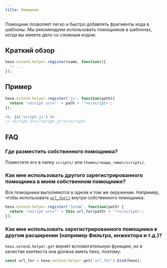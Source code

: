 ```yaml
---
title: Помощник
---
```

Помощник позволяет легко и быстро добавлять фрагменты кода в шаблоны. Мы рекомендуем использовать помощников в шаблонах, когда вы имеете дело со сложным кодом.

## Краткий обзор

``` js
hexo.extend.helper.register(name, function(){
  // ...
});
```

## Пример

``` js
hexo.extend.helper.register('js', function(path){
  return '<script src="' + path + '"></script>';
});
```

``` js
<%- js('script.js') %>
// <script src="script.js"></script>
```

## FAQ

### Где разместить собственного помощника?

Поместите его в папку `scripts/` или `themes/<ваша_тема>/scripts/`.

### Как мне использовать другого зарегистрированного помощника в моем собственном помощнике?

Все помощники выполняются в одном и том же окружении. Например, чтобы использовать [`url_for()`](/ru/docs/helpers#url-for) внутри собственного помощника:

``` js
hexo.extend.helper.register('lorem', function(path) {
  return '<script src="' + this.url_for(path) + '"></script>';
});
```

### Как мне использовать зарегистрированного помощника в другом расширении (например Фильтра, инжектора и т.д.)?

`hexo.extend.helper.get` вернёт вспомогательную функцию, но в качестве контекста она должна иметь hexo, поэтому:

``` js
const url_for = hexo.extend.helper.get('url_for').bind(hexo);
```
